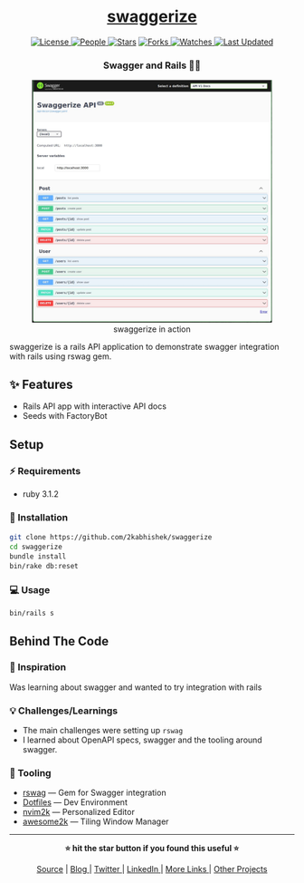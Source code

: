 <div align = "center">

<h1><a href="https://github.com/2kabhishek/swaggerize">swaggerize</a></h1>

<a href="https://github.com/2KAbhishek/swaggerize/blob/main/LICENSE">
<img alt="License" src="https://img.shields.io/github/license/2kabhishek/swaggerize?style=flat&color=eee&label="> </a>

<a href="https://github.com/2KAbhishek/swaggerize/graphs/contributors">
<img alt="People" src="https://img.shields.io/github/contributors/2kabhishek/swaggerize?style=flat&color=ffaaf2&label=People"> </a>

<a href="https://github.com/2KAbhishek/swaggerize/stargazers">
<img alt="Stars" src="https://img.shields.io/github/stars/2kabhishek/swaggerize?style=flat&color=98c379&label=Stars"></a>

<a href="https://github.com/2KAbhishek/swaggerize/network/members">
<img alt="Forks" src="https://img.shields.io/github/forks/2kabhishek/swaggerize?style=flat&color=66a8e0&label=Forks"> </a>

<a href="https://github.com/2KAbhishek/swaggerize/watchers">
<img alt="Watches" src="https://img.shields.io/github/watchers/2kabhishek/swaggerize?style=flat&color=f5d08b&label=Watches"> </a>

<a href="https://github.com/2KAbhishek/swaggerize/pulse">
<img alt="Last Updated" src="https://img.shields.io/github/last-commit/2kabhishek/swaggerize?style=flat&color=e06c75&label="> </a>

<h3>Swagger and Rails 🤝💎</h3>

<figure>
  <img src="images/screenshot.jpg" alt="swaggerize in action">
  <br/>
  <figcaption>swaggerize in action</figcaption>
</figure>

</div>

swaggerize is a rails API application to demonstrate swagger integration with rails using rswag gem.

## ✨ Features

- Rails API app with interactive API docs
- Seeds with FactoryBot

## Setup

### ⚡ Requirements

- ruby 3.1.2

### 🚀 Installation

```bash
git clone https://github.com/2kabhishek/swaggerize
cd swaggerize
bundle install
bin/rake db:reset
```

### 💻 Usage

```bash
bin/rails s
```

##  Behind The Code

### 🌈 Inspiration

Was learning about swagger and wanted to try integration with rails

### 💡 Challenges/Learnings

- The main challenges were setting up `rswag`
- I learned about OpenAPI specs, swagger and the tooling around swagger.

### 🧰 Tooling

- [rswag](https://github.com/rswag/rswag) — Gem for Swagger integration
- [Dotfiles](https://github.com/2kabhishek/Dotfiles) — Dev Environment
- [nvim2k](https://github.com/2kabhishek/nvim2k) — Personalized Editor
- [awesome2k](https://github.com/2kabhishek/awesome2k) — Tiling Window Manager

<hr>

<div align="center">

<strong>⭐ hit the star button if you found this useful ⭐</strong><br>

<a href="https://github.com/2KAbhishek/swaggerize">Source</a>
| <a href="https://2kabhishek.github.io/blog" target="_blank">Blog </a>
| <a href="https://twitter.com/2kabhishek" target="_blank">Twitter </a>
| <a href="https://linkedin.com/in/2kabhishek" target="_blank">LinkedIn </a>
| <a href="https://2kabhishek.github.io/links" target="_blank">More Links </a>
| <a href="https://2kabhishek.github.io/projects" target="_blank">Other Projects </a>

</div>

